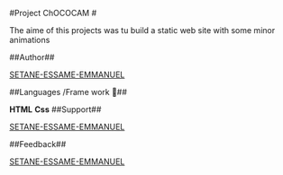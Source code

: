 #Project ChOCOCAM #

The aime of this projects was tu build a static web site with some minor animations

##Author##

[SETANE-ESSAME-EMMANUEL](https://github.com/SETANE-ESSAME-EMMANUEL)

##Languages /Frame work 🚀​##

**HTML**
**Css**
##Support##

[SETANE-ESSAME-EMMANUEL](https://github.com/SETANE-ESSAME-EMMANUEL)

##Feedback##

[SETANE-ESSAME-EMMANUEL](https://github.com/SETANE-ESSAME-EMMANUEL)

